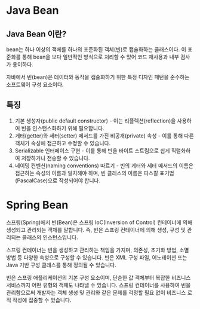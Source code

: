 # Java Bean

## Java Bean 이란?

bean는 하나 이상의 객체를 하나의 표준화된 객체(빈)로 캡슐화하는 클래스이다. 이 표준화를 통해 bean을 보다 일반적인 방식으로 처리할 수 있어 코드 재사용과 내부 검사가 용이하다. 

자바에서 빈(bean)은 데이터와 동작을 캡슐화하기 위한 특정 디자인 패턴을 준수하는 소프트웨어 구성 요소이다.

## 특징

1. 기본 생성자(public default constructor) - 이는 리플렉션(reflection)을 사용하여 빈을 인스턴스화하기 위해 필요합니다.
2. 게터(getter)와 세터(setter) 메서드를 가진 비공개(private) 속성 - 이를 통해 다른 객체가 속성에 접근하고 수정할 수 있습니다.
3. Serializable 인터페이스 구현 - 이를 통해 빈을 바이트 스트림으로 쉽게 직렬화하여 저장하거나 전송할 수 있습니다.
4. 네이밍 컨벤션(naming conventions) 따르기 - 빈의 게터와 세터 메서드의 이름은 접근하는 속성의 이름과 일치해야 하며, 빈 클래스의 이름은 파스칼 표기법(PascalCase)으로 작성되어야 합니다.

# Spring Bean

스프링(Spring)에서 빈(Bean)은 스프링 IoC(Inversion of Control) 컨테이너에 의해 생성되고 관리되는 객체를 말합니다. 즉, 빈은 스프링 컨테이너에 의해 생성, 구성 및 관리되는 클래스의 인스턴스입니다.

스프링 컨테이너는 빈을 생성하고 관리하는 책임을 가지며, 의존성, 초기화 방법, 소멸 방법 등 다양한 속성으로 구성할 수 있습니다. 빈은 XML 구성 파일, 어노테이션 또는 Java 기반 구성 클래스를 통해 정의될 수 있습니다.

빈은 스프링 애플리케이션의 기본 구성 요소이며, 단순한 값 객체부터 복잡한 비즈니스 서비스까지 어떤 유형의 객체도 나타낼 수 있습니다. 스프링 컨테이너를 사용하여 빈을 관리함으로써 개발자는 객체 생성 및 관리와 같은 문제를 걱정할 필요 없이 비즈니스 로직 작성에 집중할 수 있습니다.